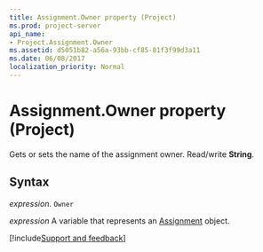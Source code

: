 ```yaml
---
title: Assignment.Owner property (Project)
ms.prod: project-server
api_name:
- Project.Assignment.Owner
ms.assetid: d5051b82-a56a-93bb-cf85-81f3f99d3a11
ms.date: 06/08/2017
localization_priority: Normal
---
```



# Assignment.Owner property (Project)

Gets or sets the name of the assignment owner. Read/write  **String**.


## Syntax

_expression_. `Owner`

_expression_ A variable that represents an [Assignment](./Project.Assignment.md) object.

[!include[Support and feedback](~/includes/feedback-boilerplate.md)]